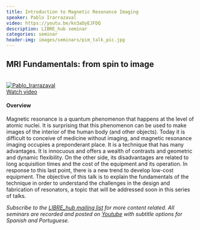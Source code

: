```yaml
---
title: Introduction to Magnetic Resonance Imaging
speaker: Pablo Irarrazaval
video: https://youtu.be/kn3aDyEJFDQ
description: LIBRE_hub seminar
categories: seminar
header-img: images/seminars/pim_talk_pic.jpg
---
```


## MRI Fundamentals: from spin to image

<br>

<div class="thumbnail-container">
  <a href="https://youtu.be/kn3aDyEJFDQ">
    <img class="thumbnail" src="http://img.youtube.com/vi/kn3aDyEJFDQ/0.jpg" alt="Pablo_Irarrazaval">
    <div class="overlay">
      <span class="text">Watch video</span>
    </div>
  </a>
</div>

#### Overview
Magnetic resonance is a quantum phenomenon that happens at the level of atomic nuclei. It is surprising that this phenomenon can be used to make images of the interior of the human body (and other objects). Today it is difficult to conceive of medicine without imaging, and magnetic resonance imaging occupies a preponderant place. It is a technique that has many advantages. It is innocuous and offers a wealth of contrasts and geometric and dynamic flexibility. On the other side, its disadvantages are related to long acquisition times and the cost of the equipment and its operation. In response to this last point, there is a new trend to develop low-cost equipment. The objective of this talk is to explain the fundamentals of the technique in order to understand the challenges in the design and fabrication of resonators, a topic that will be addressed soon in this series of talks.


*Subscribe to the [LIBRE_hub mailing list](https://mailchi.mp/2efa11be3d6b/libre_hub) for more content related. All seminars are recorded and posted on [Youtube](https://www.youtube.com/channel/UCKaffupDA8KKrDE0rd668Xw) with subtitle options for Spanish and Portuguese.*
